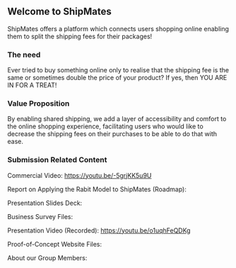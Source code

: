 ## Welcome to ShipMates

ShipMates offers a platform which connects users shopping online enabling them to split the shipping fees for their packages!

### The need

Ever tried to buy something online only to realise that the shipping fee is the same or sometimes double the price of your product? 
If yes, then YOU ARE IN FOR A TREAT!

### Value Proposition

By enabling shared shipping, we add a layer of accessibility and comfort to the online shopping experience, facilitating users who would like to decrease the shipping fees on their purchases to be able to do that with ease.

### Submission Related Content

Commercial Video: https://youtu.be/-5grjKK5u9U

Report on Applying the Rabit Model to ShipMates (Roadmap):

Presentation Slides Deck: 

Business Survey Files:

Presentation Video (Recorded): https://youtu.be/o1uqhFeQDKg

Proof-of-Concept Website Files: 

About our Group Members: 
